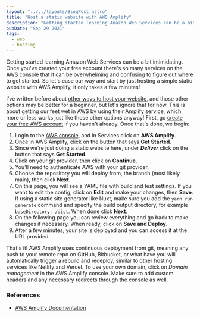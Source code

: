 ```yaml
---
layout: "../../layouts/BlogPost.astro"
title: "Host a static website with AWS Amplify"
description: "Getting started learning Amazon Web Services can be a bit intimidating. Once you've created your free account there's so many services on the AWS console that it can be overwhelming and confusing to figure out where to get started. So let's ease our way and start by just hosting a simple static website with AWS Amplify, it only takes a few minutes!"
pubDate: "Sep 29 2021"
tags:
  - web
  - hosting
---
```


Getting started learning Amazon Web Services can be a bit intimidating. Once you've created your free account there's so many services on the AWS console that it can be overwhelming and confusing to figure out where to get started. So let's ease our way and start by just hosting a simple static website with AWS Amplify, it only takes a few minutes!

I've written before about <a href="https://arieldiaz.codes/blog/5-ways-to-easily-host-your-web-site-for-free" target="_blank">other ways to host your website</a>, and those other options may be better for a beginner, but let's ignore that for now. This is about getting our feet wet in AWS by using their Amplify service, which more or less works just like those other options anyway! First, go [create your free AWS account](https://aws.amazon.com) if you haven't already. Once that's done, we begin:

1. Login to the [AWS console](https://console.aws.amazon.com), and in Services click on **AWS Amplify**.
2. Once in AWS Amplify, click on the button that says **Get Started**.
3. Since we're just doing a static website here, under **_Deliver_** click on the button that says **Get Started**.
4. Click on your git provider, then click on **Continue**.
5. You'll need to authenticate AWS with your git provider.
6. Choose the repository you will deploy from, the branch (most likely main), then click **Next**.
7. On this page, you will see a YAML file with build and test settings. If you want to edit the config, click on **Edit** and make your changes, then **Save**. If using a static site generator like Nuxt, make sure you add the `yarn run generate` command and specify the build output directory, for example `baseDirectory: /dist`. When done click **Next**.
8. On the following page you can review everything and go back to make changes if necessary. When ready, click on **Save and Deploy**.
9. After a few minutes, your site is deployed and you can access it at the URL provided.

That's it! AWS Amplify uses continuous deployment from git, meaning any push to your remote repo on GitHub, Bitbucket, or what have you will automatically trigger a rebuild and redeploy, similar to other hosting services like Netlify and Vercel. To use your own domain, click on _Domain management_ in the AWS Amplify console. Make sure to add custom headers and any necessary redirects through the console as well.

### References

- [AWS Amplify Documentation](https://docs.aws.amazon.com/amplify/?id=docs_gateway)
